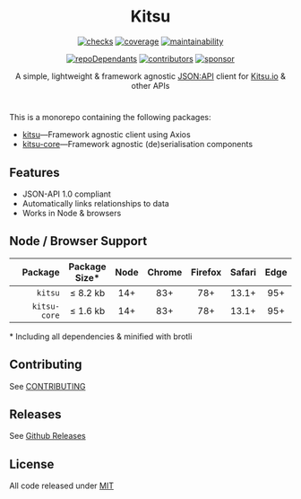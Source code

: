 <h1 align=center>Kitsu</h1>

<p align=center>
  <a href=https://github.com/wopian/kitsu/actions><img alt=checks src=https://flat.badgen.net/github/checks/wopian/kitsu></a>
  <a href=https://codeclimate.com/github/wopian/kitsu/code?sort=test_coverage><img alt=coverage src=https://flat.badgen.net/codeclimate/coverage/wopian/kitsu></a>
  <a href=https://codeclimate.com/github/wopian/kitsu/code?sort=maintainability><img alt=maintainability src=https://flat.badgen.net/codeclimate/maintainability/wopian/kitsu></a>
</p>

<p align=center>
  <a href=https://github.com/wopian/kitsu/network/dependents><img alt=repoDependants src=https://flat.badgen.net/github/dependents-repo/wopian/kitsu></a>
  <a href=https://github.com/wopian/kitsu/graphs/contributors><img alt=contributors src=https://flat.badgen.net/github/contributors/wopian/kitsu></a>
  <a href=https://github.com/sponsors/wopian><img alt=sponsor src='https://flat.badgen.net/badge/sponsor/%E2%9D%A4/pink?icon=github'></a>
</p>

<p align=center>A simple, lightweight & framework agnostic <a href=http://jsonapi.org>JSON:API</a> client for <a href=https://kitsu.io>Kitsu.io</a> & other APIs</p>

#

This is a monorepo containing the following packages:

- [kitsu]—Framework agnostic client using Axios
- [kitsu-core]—Framework agnostic (de)serialisation components

## Features

- JSON-API 1.0 compliant
- Automatically links relationships to data
- Works in Node & browsers

## Node / Browser Support

|      Package | Package<br> Size\* | Node | Chrome | Firefox | Safari | Edge |
| -----------: | :----------------: | :--: | :----: | :-----: | :----: | :--: |
|      `kitsu` |      ≤ 8.2 kb      | 14+  |  83+   |   78+   | 13.1+  | 95+  |
| `kitsu-core` |      ≤ 1.6 kb      | 14+  |  83+   |   78+   | 13.1+  | 95+  |

\* Including all dependencies & minified with brotli

## Contributing

See [CONTRIBUTING]

## Releases

See [Github Releases]

## License

All code released under [MIT]

[kitsu]: https://github.com/wopian/kitsu/tree/master/packages/kitsu
[kitsu-core]: https://github.com/wopian/kitsu/tree/master/packages/kitsu-core
[github releases]: https://github.com/wopian/kitsu/releases
[contributing]: https://github.com/wopian/kitsu/blob/master/CONTRIBUTING.md
[mit]: https://github.com/wopian/kitsu/blob/master/LICENSE.md
